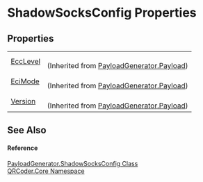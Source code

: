 # ShadowSocksConfig Properties




## Properties
<table>
<tr>
<td><a href="P_QRCoder_Core_PayloadGenerator_Payload_EccLevel.md">EccLevel</a></td>
<td><br />(Inherited from <a href="T_QRCoder_Core_PayloadGenerator_Payload.md">PayloadGenerator.Payload</a>)</td></tr>
<tr>
<td><a href="P_QRCoder_Core_PayloadGenerator_Payload_EciMode.md">EciMode</a></td>
<td><br />(Inherited from <a href="T_QRCoder_Core_PayloadGenerator_Payload.md">PayloadGenerator.Payload</a>)</td></tr>
<tr>
<td><a href="P_QRCoder_Core_PayloadGenerator_Payload_Version.md">Version</a></td>
<td><br />(Inherited from <a href="T_QRCoder_Core_PayloadGenerator_Payload.md">PayloadGenerator.Payload</a>)</td></tr>
</table>

## See Also


#### Reference
<a href="T_QRCoder_Core_PayloadGenerator_ShadowSocksConfig.md">PayloadGenerator.ShadowSocksConfig Class</a>  
<a href="N_QRCoder_Core.md">QRCoder.Core Namespace</a>  

